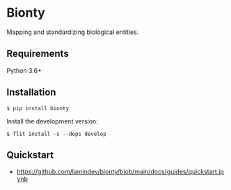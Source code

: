 # Bionty

Mapping and standardizing biological entities.

## Requirements

Python 3.6+

## Installation

<div class="termy">

```console
$ pip install bionty
```

</div>

Install the development version:

<div class="termy">

```console
$ flit install -s --deps develop
```

</div>

## Quickstart

- https://github.com/lamindev/bionty/blob/main/docs/guides/quickstart.ipynb
